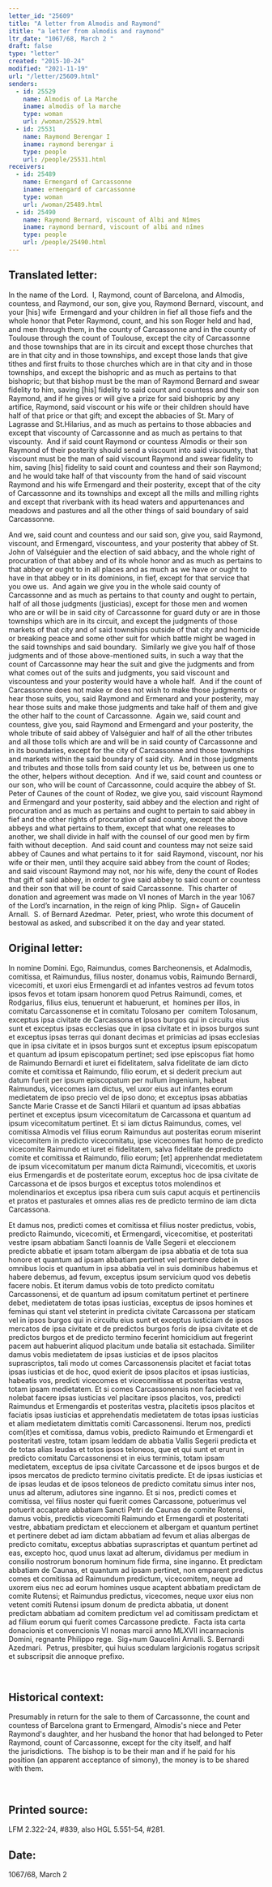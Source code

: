 ```yaml
---
letter_id: "25609"
title: "A letter from Almodis and Raymond"
ititle: "a letter from almodis and raymond"
ltr_date: "1067/68, March 2 "
draft: false
type: "letter"
created: "2015-10-24"
modified: "2021-11-19"
url: "/letter/25609.html"
senders:
  - id: 25529
    name: Almodis of La Marche
    iname: almodis of la marche
    type: woman
    url: /woman/25529.html
  - id: 25531
    name: Raymond Berengar I
    iname: raymond berengar i
    type: people
    url: /people/25531.html
receivers:
  - id: 25489
    name: Ermengard of Carcassonne
    iname: ermengard of carcassonne
    type: woman
    url: /woman/25489.html
  - id: 25490
    name: Raymond Bernard, viscount of Albi and Nîmes 
    iname: raymond bernard, viscount of albi and nîmes 
    type: people
    url: /people/25490.html
---
```

<h2> Translated letter:</h2><p>In the name of the Lord.&nbsp; I, Raymond, count of Barcelona, and Almodis, countess, and Raymond, our son, give you, Raymond Bernard, viscount, and your [his] wife&nbsp; Ermengard and your children in fief all those fiefs and the whole honor that Peter Raymond, count, and his son Roger held and had, and men through them, in the county of Carcassonne and in the county of Toulouse through the count of Toulouse, except the city of Carcassonne and those townships that are in its circuit and except those churches that are in that city and in those townships, and except those lands that give tithes and first fruits to those churches which are in that city and in those townships, and except the bishopric and as much as pertains to that bishopric; but that bishop must be the man of Raymond Bernard and swear fidelity to him, saving [his] fidelity to said count and countess and their son Raymond, and if he gives or will give a prize for said bishopric by any artifice, Raymond, said viscount or his wife or their children should have half of that price or that gift; and except the abbacies of St. Mary of Lagrasse and St.Hilarius, and as much as pertains to those abbacies and except that viscounty of Carcassonne and as much as pertains to that viscounty.&nbsp; And if said count Raymond or countess Almodis or their son Raymond of their posterity should send a viscount into said viscounty, that viscount must be the man of said viscount Raymond and swear fidelity to him, saving [his] fidelity to said count and countess and their son Raymond; and he would take half of that viscounty from the hand of said viscount Raymond and his wife Ermengard and their posterity, except that of the city of Carcassonne and its townships and except all the mills and milling rights and except that riverbank with its head waters and appurtenances and meadows and pastures and all the other things of said boundary of said Carcassonne.</p><p>And we, said count and countess and our said son, give you, said Raymond, viscount, and Ermengard, viscountess, and your posterity that abbey of St. John of Valséguier and the election of said abbacy, and the whole right of procuration of that abbey and of its whole honor and as much as pertains to that abbey or ought to in all places and as much as we have or ought to have in that abbey or in its dominions, in fief, except for that service that you owe us.&nbsp; And again we give you in the whole said county of Carcassonne and as much as pertains to that county and ought to pertain, half of all those judgments (justicias), except for those men and women who are or will be in said city of Carcassonne for guard duty or are in those townships which are in its circuit, and except the judgments of those markets of that city and of said townships outside of that city and homicide or breaking peace and some other suit for which battle might be waged in the said townships and said boundary.&nbsp; Similarly we give you half of those judgments and of those above-mentioned suits, in such a way that the count of Carcassonne may hear the suit and give the judgments and from what comes out of the suits and judgments, you said viscount and viscountess and your posterity would have a whole half.&nbsp; And if the count of Carcassonne does not make or does not wish to make those judgments or hear those suits, you, said Raymond and Ermenard and your posterity, may hear those suits and make those judgments and take half of them and give the other half to the count of Carcassonne.&nbsp; Again we, said count and countess, give you, said Raymond and Ermengard and your posterity, the whole tribute of said abbey of Valséguier and half of all the other tributes and all those tolls which are and will be in said county of Carcassonne and in its boundaries, except for the city of Carcassonne and those townships and markets within the said boundary of said city.&nbsp; And in those judgments and tributes and those tolls from said county let us be, between us one to the other, helpers without deception.&nbsp; And if we, said count and countess or our son, who will be count of Carcassonne, could acquire the abbey of St. Peter of Caunes of the count of Rodez, we give you, said viscount Raymond and Ermengard and your posterity, said abbey and the election and right of procuration and as much as pertains and ought to pertain to said abbey in fief and the other rights of procuration of said county, except the above abbeys and what pertains to them, except that what one releases to another, we shall divide in half with the counsel of our good men by firm faith without deception.&nbsp; And said count and countess may not seize said abbey of Caunes and what pertains to it for&nbsp; said Raymond, viscount, nor his wife or their men, until they acquire said abbey from the count of Rodes; and said viscount Raymond may not, nor his wife, deny the count of Rodes that gift of said abbey, in order to give said abbey to said count or countess and their son that will be count of said Carcassonne.&nbsp; This charter of donation and agreement was made on VI nones of March in the year 1067 of the Lord’s incarnation, in the reign of king Phlip.&nbsp; Sign+ of Gaucelin Arnall.&nbsp; S. of Bernard Azedmar.&nbsp; Peter, priest, who wrote this document of bestowal as asked, and subscribed it on the day and year stated.</p><h2 class="mt-4"> Original letter:</h2><p><span style="background-color: transparent;">In nomine Domini. Ego, Raimundus, comes Barcheonensis, et Adalmodis, comitissa, et Raimundus, filius noster, donamus vobis, Rai­mundo Bernardi, vicecomiti, et uxori eius Ermengardi et ad infantes vestros ad fevum totos ipsos fevos et totam ipsam honorem quod Petrus Raimundi, comes, et Rodgarius, filius eius, tenuerunt et habuerunt, et &nbsp;homines per illos, in comitatu Carcassonense et in comitatu Tolosano per &nbsp;comitem Tolosanum, exceptus ipsa civitate de Carcassona et ipsos burgos qui in circuitu eius sunt et exceptus ipsas ecclesias que in ipsa civitate et in ipsos burgos sunt et exceptus ipsas terras qui donant decimas et primicias ad ipsas ecclesias que in ipsa civitate et in ipsos burgos sunt et exceptus ipsum episcopatum et quantum ad ipsum episcopatum pertinet; sed ipse episcopus fiat homo de Raimundo Bernardi et iuret ei fidelitatem, salva fidelitate de iam dicto comite et comitissa et Raimundo, filio eorum, et si dederit precium aut datum fuerit per ipsum episcopatum per nullum ingenium, habeat Raimundus, vicecomes iam dictus, vel uxor eius aut infantes eorum medietatem de ipso precio vel de ipso dono; et exceptus ipsas abbatias Sancte Marie Crasse et de Sancti Hilarii et quantum ad ipsas abbatias pertinet et exceptus ipsum vicecomitatum de Carcassona et quantum ad ipsum vicecomitatum pertinet. Et si iam dictus Raimun­dus, comes, vel comitissa Almodis vel filius eorum Raimundus aut posteritas eorum miserint vicecomitem in predicto vicecomitatu, ipse vicecomes fiat homo de predicto vicecomite Raimundo et iuret ei fidelitatem, salva fidelitate de predicto comite et comitissa et Raimundo, filio eorum; [et] apprenhendat medietatem de ipsum vicecomitatum per manum dicta Raimundi, vicecomitis, et uxoris eius Ermengardis et de posteritate eorum, exceptus hoc de ipsa civitate de Carcassona et de ipsos burgos et exceptus totos molendinos et molendinarios et exceptus ipsa ribera cum suis caput acquis et pertinenciis et pratos et pasturales et omnes alias res de predicto termino de iam dicta Carcassona.</span></p><p>Et damus nos, predicti comes et comitissa et filius noster predictus, vobis, predicto Raimundo, vicecomiti, et Ermengardi, vicecomitise, et posteritati vestre ipsam abbatiam Sancti Ioannis de Valle Segerii et eleccionem predicte abbatie et ipsam totam albergam de ipsa abbatia et de tota sua honore et quantum ad ipsam abbatiam pertinet vel pertinere debet in omnibus locis et quantum in ipsa abbatia vel in suis dominibus habemus et habere debemus, ad fevum, exceptus ipsum servicium quod vos debetis facere nobis. Et iterum damus vobis de toto predicto comitatu Carcassonensi, et de quantum ad ipsum comitatum pertinet et per­tinere debet, medietatem de totas ipsas iusticias, exceptus de ipsos homi­nes et feminas qui stant vel steterint in predicta civitate Carcassona per staticam vel in ipsos burgos qui in circuitu eius sunt et exceptus iusticiam de ipsos mercatos de ipsa civitate et de predictos burgos foris de ipsa civitate et de predictos burgos et de predicto termino fecerint homicidium aut fregerint pacem aut habuerint aliquod placitum unde batalia sit estachada. Similiter damus vobis medietatem de ipsas iusticias et de ipsos placitos suprascriptos, tali modo ut comes Carcassonensis placitet et faciat totas ipsas iusticias et de hoc, quod exierit de ipsos placitos et ipsas iusticias, habeatis vos, predicti vicecomes et vicecomitissa et posteritas vestra, totam ipsam medietatem. Et si comes Carcassonensis non faciebat vel nolebat facere ipsas iusticias vel placitare ipsos placitos, vos, predicti Raimundus et Ermengardis et posteritas vestra, placitetis ipsos placitos et faciatis ipsas iusticias et apprehendatis medietatem de totas ipsas iusticias et aliam medietatem dimittatis comiti Carcassonensi. Ite­rum nos, predicti com(it)es et comitissa, damus vobis, predicto Raimundo et Ermengardi et posteritati vestre, totam ipsam leddam de abbatia Vallis Segerii predicta et de totas alias leudas et totos ipsos teloneos, que et qui sunt et erunt in predicto comitatu Carcassonensi et in eius terminis, totam ipsam medietatem, exceptus de ipsa civitate Carcassone et de ipsos burgos et de ipsos mercatos de predicto termino civitatis predicte. Et de ipsas iusticias et de ipsas leudas et de ipsos teloneos de predicto comitatu simus inter nos, unus ad alterum, adiutores sine inganno. Et si nos, predicti comes et comitissa, vel filius noster qui fuerit comes Carcassone, potuerimus vel potuerit accaptare abbatiam Sancti Petri de Caunas de comite Rotensi, damus vobis, predictis vicecomiti Raimundo et Ermen­gardi et posteritati vestre, abbatiam predictam et eleccionem et albergam et quantum pertinet et pertinere debet ad iam dictam abbatiam ad fevum et alias albergas de predicto comitatu, exceptus abbatias suprascriptas et quantum pertinet ad eas, excepto hoc, quod unus laxat ad alterum, dividamus per medium in consilio nostrorum bonorum hominum fide firma, sine inganno. Et predictam abbatiam de Caunas, et quantum ad ipsam pertinet, non emparent predictus comes et comitissa ad Raimundum predictum, vicecomitem, neque ad uxorem eius nec ad eorum homines usque acaptent abbatiam predictam de comite Rutensi; et Raimundus predictus, vicecomes, neque uxor eius non vetent comiti Rutensi ipsum donum de predicta abbatia, ut donent predictam abbatiam ad comitem predictum vel ad comitissam predictam et ad filium eorum qui fuerit comes Carcassone predicte.&nbsp; Facta ista carta donacionis et convencionis VI nonas marcii anno MLXVII incarnacionis Domini, regnante Philippo rege.&nbsp; Sig+num Gaucelini Arnalli. S. Bernardi Azedmari.&nbsp; Petrus, presbiter, qui huius scedulam largicionis rogatus scripsit et subscripsit die annoque prefixo.</p><p>&nbsp;</p><h2 class="mt-4"> Historical context:</h2><p><span style="background-color: transparent;">Presumably in return for the sale to them of Carcassonne, the count and countess of Barcelona&nbsp;grant to Ermengard, Almodis's niece and Peter Raymond's daughter, and her husband the honor that had belonged to Peter Raymond, count of Carcassonne, except for the city itself, and half the&nbsp;jurisdictions.&nbsp; The bishop is to be their man and if he paid for his position (an apparent acceptance of&nbsp;simony), the money is to be shared with them.</span></p><p>&nbsp;</p><h2 class="mt-4"> Printed source:</h2><p>LFM 2.322-24, #839, also HGL 5.551-54, #281.</p><h2 class="mt-4"> Date:</h2>1067/68, March 2 